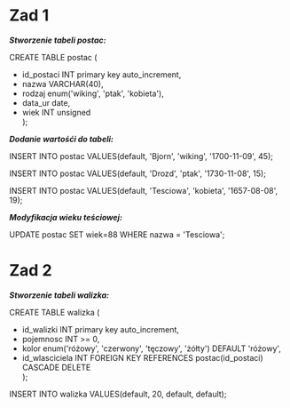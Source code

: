 # Zad 1

**_Stworzenie tabeli postac:_**

CREATE TABLE postac (
-  id_postaci INT primary key auto_increment,
-  nazwa VARCHAR(40),
-  rodzaj enum('wiking', 'ptak', 'kobieta'),
-  data_ur date,
-  wiek INT unsigned <br>
);

**_Dodanie wartośći do tabeli:_**

INSERT INTO postac VALUES(default, 'Bjorn', 'wiking', '1700-11-09', 45);

INSERT INTO postac VALUES(default, 'Drozd', 'ptak', '1730-11-08', 15);

INSERT INTO postac VALUES(default, 'Tesciowa', 'kobieta', '1657-08-08', 19);

**_Modyfikacja wieku teściowej:_**

UPDATE postac SET wiek=88 WHERE nazwa = 'Tesciowa';

# Zad 2

**_Stworzenie tabeli walizka:_**

CREATE TABLE walizka (
-  id_walizki INT primary key auto_increment,
-  pojemnosc INT >= 0,
-  kolor enum('różowy', 'czerwony', 'tęczowy', 'żółty') DEFAULT 'różowy',
-  id_wlasciciela INT FOREIGN KEY REFERENCES postac(id_postaci) CASCADE DELETE <br>
);

INSERT INTO walizka VALUES(default, 20, default, default);
